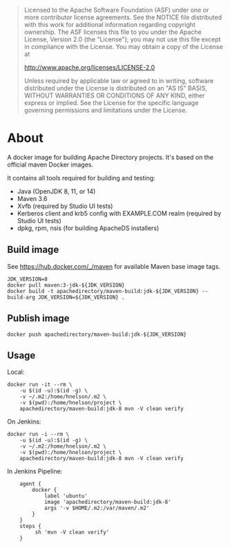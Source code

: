 > Licensed to the Apache Software Foundation (ASF) under one
> or more contributor license agreements.  See the NOTICE file
> distributed with this work for additional information
> regarding copyright ownership.  The ASF licenses this file
> to you under the Apache License, Version 2.0 (the
> "License"); you may not use this file except in compliance
> with the License.  You may obtain a copy of the License at
>
>    http://www.apache.org/licenses/LICENSE-2.0
>
> Unless required by applicable law or agreed to in writing,
> software distributed under the License is distributed on an
> "AS IS" BASIS, WITHOUT WARRANTIES OR CONDITIONS OF ANY
> KIND, either express or implied.  See the License for the
> specific language governing permissions and limitations
> under the License.


# About

A docker image for building Apache Directory projects. It's based on the official maven Docker images.

It contains all tools required for building and testing:
* Java (OpenJDK 8, 11, or 14)
* Maven 3.6
* Xvfb (required by Studio UI tests)
* Kerberos client and krb5 config with EXAMPLE.COM realm (required by Studio UI tests)
* dpkg, rpm, nsis (for building ApacheDS installers)

## Build image

See <https://hub.docker.com/_/maven> for available Maven base image tags.

```
JDK_VERSION=8
docker pull maven:3-jdk-${JDK_VERSION}
docker build -t apachedirectory/maven-build:jdk-${JDK_VERSION} --build-arg JDK_VERSION=${JDK_VERSION} .
```

## Publish image

```
docker push apachedirectory/maven-build:jdk-${JDK_VERSION}
```

## Usage

Local:

```
docker run -it --rm \
    -u $(id -u):$(id -g) \
    -v ~/.m2:/home/hnelson/.m2 \
    -v $(pwd):/home/hnelson/project \
    apachedirectory/maven-build:jdk-8 mvn -V clean verify
```

On Jenkins:

```
docker run -i --rm \
    -u $(id -u):$(id -g) \
    -v ~/.m2:/home/hnelson/.m2 \
    -v $(pwd):/home/hnelson/project \
    apachedirectory/maven-build:jdk-8 mvn -V clean verify
```

In Jenkins Pipeline:

```
    agent {
        docker {
            label 'ubuntu'
            image 'apachedirectory/maven-build:jdk-8'
            args '-v $HOME/.m2:/var/maven/.m2'
        }
    }
    steps {
         sh 'mvn -V clean verify'
    }
```
